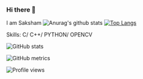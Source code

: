 ### Hi there 👋
I am Saksham
![Anurag's github stats](https://github-readme-stats.vercel.app/api?username=naruto361&show_icons=true&theme=tokyonight)
[![Top Langs](https://github-readme-stats.vercel.app/api/top-langs/?username=naruto361&layout=compact)](https://github.com/anuraghazra/github-readme-stats)

Skills: C/ C++/ PYTHON/ OPENCV

![GitHub stats](https://github-readme-stats.vercel.app/api?username=naruto361&show_icons=true&count_private=true)  

![GitHub metrics](https://metrics.lecoq.io/naruto361)  

![Profile views](https://gpvc.arturio.dev/naruto361)  
